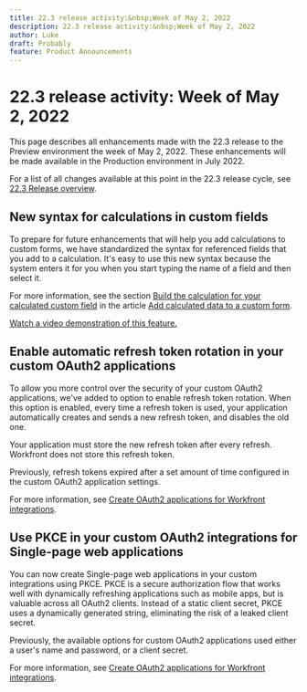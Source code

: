 ```yaml
---
title: 22.3 release activity:&nbsp;Week of May 2, 2022
description: 22.3 release activity:&nbsp;Week of May 2, 2022
author: Luke
draft: Probably
feature: Product Announcements
---
```

# 22.3 release activity:&nbsp;Week of May 2, 2022

This page describes all enhancements made with the 22.3 release to the Preview environment the week of May 2, 2022. These enhancements will be made available in the Production environment in July 2022.

<!--
<MadCap:conditionalText data-mc-conditions="QuicksilverOrClassic.Draft mode">
the week of April 4, 2022
</MadCap:conditionalText>
-->

For a list of all changes available at this point in the 22.3 release cycle, see [22.3 Release overview](../../../product-announcements/product-releases/22.3-release-activity/22-3-release-overview.md).

## New syntax for calculations in custom fields

To prepare for future enhancements that will help you add calculations to custom forms, we have standardized the syntax for referenced fields that you add to a calculation. It's easy to use this new syntax because the system enters it for you when you start typing the name of a field and then select it.

For more information, see the section [Build the calculation for your calculated custom field](../../../administration-and-setup/customize-workfront/create-manage-custom-forms/add-calculated-data-to-custom-form.md#build) in the article [Add calculated data to a custom form](../../../administration-and-setup/customize-workfront/create-manage-custom-forms/add-calculated-data-to-custom-form.md).

[Watch a video demonstration of this feature.](https://vimeo.com/706579702/e18bec3c6d)

<!--
<div data-mc-conditions="QuicksilverOrClassic.Draft mode">
<h2>For administrators: Add an Adobe XD link to a custom form</h2>
<p>We are continuing to help you make custom forms more visual and informative with new kinds of asset widgets you can add, such as images and videos. Now you can add an Adobe XD link in a custom form. When the form is attached to an object, users who work with the object can view and interact with the linked XD prototype from within the form like they can in Adobe XD. This includes adding comments.</p>
<p>For more information, see <a href="add-image-or-edit-its-properties-in-a-custom-form.md" class="MCXref xref" xrefformat="{para}">Add or edit image and video widgets in a custom form</a>.</p>
</div>
-->

## Enable automatic refresh token rotation in your custom OAuth2 applications

To allow you more control over the security of your custom OAuth2 applications, we've added to option to enable refresh token rotation. When this option is enabled, every time a refresh token is used, your application automatically creates and sends a new refresh token, and disables the old one.

Your application must store the new refresh token after every refresh. Workfront does not store this refresh token.

Previously, refresh tokens expired after a set amount of time configured in the custom OAuth2 application settings.

For more information, see [Create OAuth2 applications for Workfront integrations](../../../administration-and-setup/configure-integrations/create-oauth-application.md).

## Use PKCE in your custom OAuth2 integrations for Single-page web applications

You can now create Single-page web applications in your custom integrations using PKCE. PKCE is a secure authorization flow that works well with dynamically refreshing applications such as mobile apps, but is valuable across all OAuth2 clients. Instead of a static client secret, PKCE uses a dynamically generated string, eliminating the risk of a leaked client secret.

Previously, the available options for custom OAuth2 applications used either a user's name and password, or a client secret.

For more information, see [Create OAuth2 applications for Workfront integrations](../../../administration-and-setup/configure-integrations/create-oauth-application.md).
